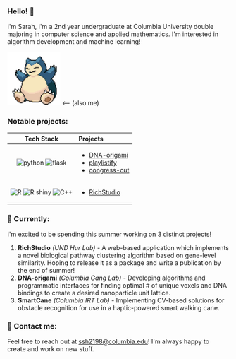 ### Hello! 👋
I'm Sarah, I'm a 2nd year undergraduate at Columbia University double majoring in computer science and applied mathematics. I'm interested in algorithm development and machine learning!

<img src="./assets/snorlax.gif" alt="snorlax" width="120"/> <-- (also me)

### Notable projects:
| Tech Stack | Projects |
| :-------------: | :------------- |
| <img src="https://github.com/hyuncat/hyuncat/assets/114366569/3933200a-87e6-4042-94b1-9012bbd6a666" alt="python" width="40"/> <img src="https://github.com/hyuncat/hyuncat/assets/114366569/803834a7-9c1a-4eaa-aeb9-4f201b288075" alt="flask" height="40"/> | <ul><li><a href="https://github.com/hyuncat/DNA-origami">DNA-origami</a></li><li><a href="https://github.com/hyuncat/playlistify">playlistify</a></li><li><a href="https://github.com/hyuncat/congressLLM">congress-cut</a></li></ul> |
| <img src="https://github.com/hyuncat/hyuncat/assets/114366569/d75c3e31-6249-47ef-8dfa-e90024db0f4a" alt="R" width="40"/> <img src="https://github.com/hyuncat/hyuncat/assets/114366569/47f95398-c8fb-4753-bd1c-ffce1195688e" alt="R shiny" width="40"/> <img src="https://github.com/hyuncat/hyuncat/assets/114366569/8eda9a25-8a6d-4c17-b0a4-5e31dc22572d" alt="C++" width="40"/> | <ul><li><a href="https://github.com/hyuncat/RichStudio">RichStudio</a></li></ul> |

### 🌱 Currently:
I'm excited to be spending this summer working on 3 distinct projects!
1. **RichStudio** _(UND Hur Lab)_ - A web-based application which implements a novel biological pathway clustering algorithm based on gene-level similarity. Hoping to release it as a package and write a publication by the end of summer!
2. **DNA-origami** _(Columbia Gang Lab)_ - Developing algorithms and programmatic interfaces for finding optimal # of unique voxels and DNA bindings to create a desired nanoparticle unit lattice.
3. **SmartCane** _(Columbia IRT Lab)_ - Implementing CV-based solutions for obstacle recognition for use in a haptic-powered smart walking cane.

### 💬 Contact me:
Feel free to reach out at ssh2198@columbia.edu! I'm always happy to create and work on new stuff.

<!--
**ssh2198/ssh2198** is a ✨ _special_ ✨ repository because its `README.md` (this file) appears on your GitHub profile.

Here are some ideas to get you started:

- 🔭 I’m currently working on ...
- 🌱 I’m currently learning ...
- 👯 I’m looking to collaborate on ...
- 🤔 I’m looking for help with ...
- 💬 Ask me about ...
- 📫 How to reach me: ...
- 😄 Pronouns: ...
- ⚡ Fun fact: ...
-->
